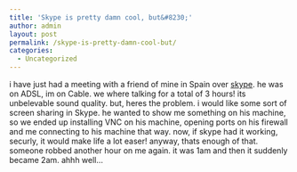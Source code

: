 ```yaml
---
title: 'Skype is pretty damn cool, but&#8230;'
author: admin
layout: post
permalink: /skype-is-pretty-damn-cool-but/
categories:
  - Uncategorized
---
```

i have just had a meeting with a friend of mine in Spain over [skype][1]. he was on ADSL, im on Cable. we where talking for a total of 3 hours! its unbelevable sound quality. but, heres the problem. i would like some sort of screen sharing in Skype. he wanted to show me something on his machine, so we ended up installing VNC on his machine, opening ports on his firewall and me connecting to his machine that way. now, if skype had it working, securly, it would make life a lot easer! anyway, thats enough of that. someone robbed another hour on me again. it was 1am and then it suddenly became 2am. ahhh well&#8230;

 [1]: http://www.skype.com